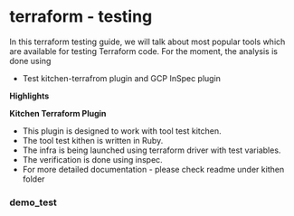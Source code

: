 # terraform - testing

In this terraform testing guide, we will talk about most popular tools which are available for testing Terraform code. For the moment, the analysis is done using
- Test kitchen-terrafrom plugin and GCP InSpec plugin

**Highlights**


**Kitchen Terraform Plugin**
- This plugin is designed to work with tool test kitchen.
- The tool test kithen is written in Ruby.
- The infra is being launched using terraform driver with test variables.
- The verification is done using inspec.
- For more detailed documentation - please check readme under kithen folder

### demo_test

